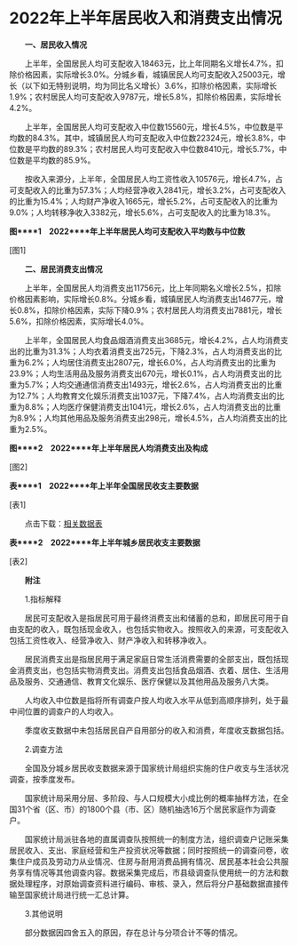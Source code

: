 # 2022年上半年居民收入和消费支出情况

　　**一、居民收入情况**

　　上半年，全国居民人均可支配收入18463元，比上年同期名义增长4.7%，扣除价格因素，实际增长3.0%。分城乡看，城镇居民人均可支配收入25003元，增长（以下如无特别说明，均为同比名义增长）3.6%，扣除价格因素，实际增长1.9%；农村居民人均可支配收入9787元，增长5.8%，扣除价格因素，实际增长4.2%。

　　上半年，全国居民人均可支配收入中位数15560元，增长4.5%，中位数是平均数的84.3%。其中，城镇居民人均可支配收入中位数22324元，增长3.8%，中位数是平均数的89.3%；农村居民人均可支配收入中位数8410元，增长5.7%，中位数是平均数的85.9%。

　　按收入来源分，上半年，全国居民人均工资性收入10576元，增长4.7%，占可支配收入的比重为57.3%；人均经营净收入2841元，增长3.2%，占可支配收入的比重为15.4%；人均财产净收入1665元，增长5.2%，占可支配收入的比重为9.0%；人均转移净收入3382元，增长5.6%，占可支配收入的比重为18.3%。

**图****1**　**2022****年上半年居民人均可支配收入平均数与中位数**

\[图1\]

　　**二、居民消费支出情况**

　　上半年，全国居民人均消费支出11756元，比上年同期名义增长2.5%，扣除价格因素影响，实际增长0.8%。分城乡看，城镇居民人均消费支出14677元，增长0.8%，扣除价格因素，实际下降0.9%；农村居民人均消费支出7881元，增长5.6%，扣除价格因素，实际增长4.0%。

　　上半年，全国居民人均食品烟酒消费支出3685元，增长4.2%，占人均消费支出的比重为31.3%；人均衣着消费支出725元，下降2.3%，占人均消费支出的比重为6.2%；人均居住消费支出2807元，增长6.0%，占人均消费支出的比重为23.9%；人均生活用品及服务消费支出670元，增长0.1%，占人均消费支出的比重为5.7%；人均交通通信消费支出1493元，增长2.6%，占人均消费支出的比重为12.7%；人均教育文化娱乐消费支出1037元，下降7.4%，占人均消费支出的比重为8.8%；人均医疗保健消费支出1041元，增长2.6%，占人均消费支出的比重为8.9%；人均其他用品及服务消费支出298元，增长4.5%，占人均消费支出的比重为2.5%。

**图****2**　**2022****年上半年居民人均消费支出及构成**

\[图2\]

**表****1**　**2022****年上半年全国居民收支主要数据**

\[表1\]

　　点击下载：[相关数据表](http://www.stats.gov.cn/sj/zxfb/202302/W020230203609002179183.xls)

**表****2**　**2022****年上半年城乡居民收支主要数据**

\[表2\]

　　**附注**

　　1.指标解释

　　居民可支配收入是指居民可用于最终消费支出和储蓄的总和，即居民可用于自由支配的收入，既包括现金收入，也包括实物收入。按照收入的来源，可支配收入包括工资性收入、经营净收入、财产净收入和转移净收入。

　　居民消费支出是指居民用于满足家庭日常生活消费需要的全部支出，既包括现金消费支出，也包括实物消费支出。消费支出包括食品烟酒、衣着、居住、生活用品及服务、交通通信、教育文化娱乐、医疗保健以及其他用品及服务八大类。

　　人均收入中位数是指将所有调查户按人均收入水平从低到高顺序排列，处于最中间位置的调查户的人均收入。

　　季度收支数据中未包括居民自产自用部分的收入和消费，年度收支数据包括。

　　2.调查方法

　　全国及分城乡居民收支数据来源于国家统计局组织实施的住户收支与生活状况调查，按季度发布。

　　国家统计局采用分层、多阶段、与人口规模大小成比例的概率抽样方法，在全国31个省（区、市）的1800个县（市、区）随机抽选16万个居民家庭作为调查户。

　　国家统计局派驻各地的直属调查队按照统一的制度方法，组织调查户记账采集居民收入、支出、家庭经营和生产投资状况等数据；同时按照统一的调查问卷，收集住户成员及劳动力从业情况、住房与耐用消费品拥有情况、居民基本社会公共服务享有情况等其他调查内容。数据采集完成后，市县级调查队使用统一的方法和数据处理程序，对原始调查资料进行编码、审核、录入，然后将分户基础数据直接传输至国家统计局进行统一汇总计算。

　　3.其他说明

　　部分数据因四舍五入的原因，存在总计与分项合计不等的情况。